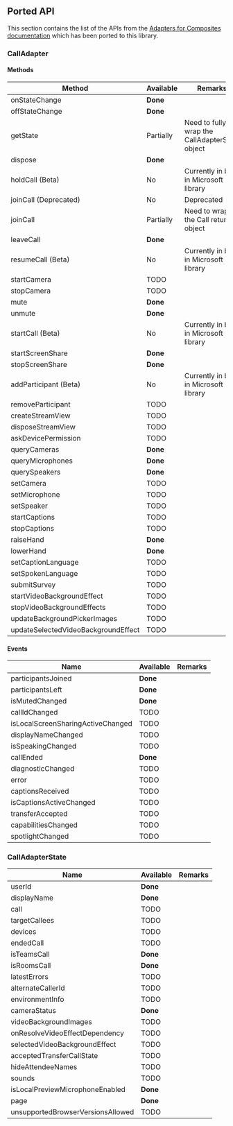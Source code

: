 ## Ported API

This section contains the list of the APIs from the
[Adapters for Composites documentation](https://azure.github.io/communication-ui-library/?path=/docs/composite-adapters--page)
which has been ported to this library.

### CallAdapter

#### Methods

| Method                        | Available  | Remarks                                              |
|-------------------------------|------------|------------------------------------------------------|
| onStateChange                 | **Done**   |                                                      |
| offStateChange                | **Done**   |                                                      |
| getState                      | Partially  | Need to fully wrap the CallAdapterState object       |
| dispose                       | **Done**   |                                                      |
| holdCall (Beta)               | No         | Currently in beta in Microsoft library               |
| joinCall (Deprecated)         | No         | Deprecated                                           |
| joinCall                      | Partially  | Need to wrap the Call returned object                |
| leaveCall                     | **Done**   |                                                      |
| resumeCall (Beta)             | No         | Currently in beta in Microsoft library               |
| startCamera                   | TODO       |                                                      |
| stopCamera                    | TODO       |                                                      |
| mute                          | **Done**   |                                                      |
| unmute                        | **Done**   |                                                      |
| startCall (Beta)              | No         | Currently in beta in Microsoft library               |
| startScreenShare              | **Done**   |                                                      |
| stopScreenShare               | **Done**   |                                                      |
| addParticipant (Beta)         | No         | Currently in beta in Microsoft library               |
| removeParticipant             | TODO       |                                                      |
| createStreamView              | TODO       |                                                      |
| disposeStreamView             | TODO       |                                                      |
| askDevicePermission           | TODO       |                                                      |
| queryCameras                  | **Done**   |                                                      |
| queryMicrophones              | **Done**   |                                                      |
| querySpeakers                 | **Done**   |                                                      |
| setCamera                     | TODO       |                                                      |
| setMicrophone                 | TODO       |                                                      |
| setSpeaker                    | TODO       |                                                      |
| startCaptions                 | TODO       |                                                      |
| stopCaptions                  | TODO       |                                                      |
| raiseHand                     | **Done**   |                                                      |
| lowerHand                     | **Done**   |                                                      |
| setCaptionLanguage            | TODO       |                                                      |
| setSpokenLanguage             | TODO       |                                                      |
| submitSurvey                  | TODO       |                                                      |
| startVideoBackgroundEffect    | TODO       |                                                      |
| stopVideoBackgroundEffects    | TODO       |                                                      |
| updateBackgroundPickerImages  | TODO       |                                                      |
| updateSelectedVideoBackgroundEffect | TODO  |                                                      |


#### Events
| Name                              | Available | Remarks |
|-----------------------------------|-----------|---------|
| participantsJoined                | **Done**  |         |
| participantsLeft                  | **Done**  |         |
| isMutedChanged                    | **Done**  |         |
| callIdChanged                     | TODO      |         |
| isLocalScreenSharingActiveChanged | TODO      |         |
| displayNameChanged                | TODO      |         |
| isSpeakingChanged                 | TODO      |         |
| callEnded                         | **Done**  |         |
| diagnosticChanged                 | TODO      |         |
| error                             | TODO      |         |
| captionsReceived                  | TODO      |         |
| isCaptionsActiveChanged           | TODO      |         |
| transferAccepted                  | TODO      |         |
| capabilitiesChanged               | TODO      |         |
| spotlightChanged                  | TODO      |         |


### CallAdapterState
| Name                                 | Available | Remarks |
|--------------------------------------|-----------|---------|
| userId                               | **Done**  |         |
| displayName                          | **Done**  |         |
| call                                 | TODO      |         |
| targetCallees                        | TODO      |         |
| devices                              | TODO      |         |
| endedCall                            | TODO      |         |
| isTeamsCall                          | **Done**  |         |
| isRoomsCall                          | **Done**  |         |
| latestErrors                         | TODO      |         |
| alternateCallerId                    | TODO      |         |
| environmentInfo                      | TODO      |         |
| cameraStatus                         | **Done**  |         |
| videoBackgroundImages                | TODO      |         |
| onResolveVideoEffectDependency       | TODO      |         |
| selectedVideoBackgroundEffect        | TODO      |         |
| acceptedTransferCallState            | TODO      |         |
| hideAttendeeNames                    | TODO      |         |
| sounds                               | TODO      |         |
| isLocalPreviewMicrophoneEnabled      | **Done**  |         |
| page                                 | **Done**  |         |
| unsupportedBrowserVersionsAllowed    | TODO      |         |
